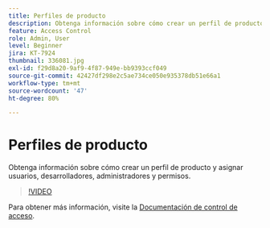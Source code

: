 ```yaml
---
title: Perfiles de producto
description: Obtenga información sobre cómo crear un perfil de producto y asignar usuarios, desarrolladores, administradores y permisos.
feature: Access Control
role: Admin, User
level: Beginner
jira: KT-7924
thumbnail: 336081.jpg
exl-id: f29d8a20-9af9-4f87-949e-bb9393ccf049
source-git-commit: 42427df298e2c5ae734ce050e935378db51e66a1
workflow-type: tm+mt
source-wordcount: '47'
ht-degree: 80%

---
```


# Perfiles de producto

Obtenga información sobre cómo crear un perfil de producto y asignar usuarios, desarrolladores, administradores y permisos.

>[!VIDEO](https://video.tv.adobe.com/v/336081?quality=12&learn=on)

Para obtener más información, visite la [Documentación de control de acceso](https://experienceleague.adobe.com/docs/experience-platform/access-control/home.html?lang=es).